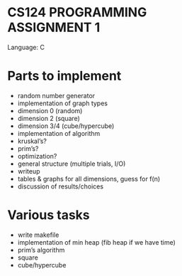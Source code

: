 CS124 PROGRAMMING ASSIGNMENT 1
===
Language: C

Parts to implement
==
- random number generator
- implementation of graph types
- dimension 0 (random)
- dimension 2 (square)
- dimension 3/4 (cube/hypercube)
- implementation of algorithm
- kruskal’s?
- prim’s?
- optimization?
- general structure (multiple trials, I/O)
- writeup
- tables & graphs for all dimensions, guess for f(n)
- discussion of results/choices

Various tasks
==
- write makefile
- implementation of min heap (fib heap if we have time)
- prim’s algorithm
- square
- cube/hypercube
